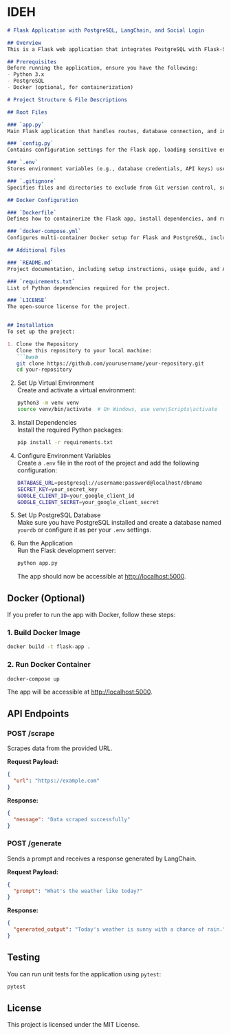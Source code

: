 # IDEH

```markdown
# Flask Application with PostgreSQL, LangChain, and Social Login

## Overview
This is a Flask web application that integrates PostgreSQL with Flask-SQLAlchemy, provides social login using Google OAuth, implements LangChain for prompt-based interactions, and includes a web scraping feature. Key features include PostgreSQL integration for data storage, Google OAuth authentication via Flask-Dance, web scraping, LangChain for prompt-based responses, and CRUD APIs for scraped data and prompts. The app is also containerized using Docker.

## Prerequisites
Before running the application, ensure you have the following:
- Python 3.x
- PostgreSQL
- Docker (optional, for containerization)

# Project Structure & File Descriptions

## Root Files

### `app.py`
Main Flask application that handles routes, database connection, and integrates LangChain and OAuth login.

### `config.py`
Contains configuration settings for the Flask app, loading sensitive environment variables such as database URL and API keys.

### `.env`
Stores environment variables (e.g., database credentials, API keys) used by the application.

### `.gitignore`
Specifies files and directories to exclude from Git version control, such as `.env` and the `venv` directory.

## Docker Configuration

### `Dockerfile`
Defines how to containerize the Flask app, install dependencies, and run the app within a Docker container.

### `docker-compose.yml`
Configures multi-container Docker setup for Flask and PostgreSQL, including environment variables and dependencies.

## Additional Files

### `README.md`
Project documentation, including setup instructions, usage guide, and API details.

### `requirements.txt`
List of Python dependencies required for the project.

### `LICENSE`
The open-source license for the project.


## Installation
To set up the project:

1. Clone the Repository  
   Clone this repository to your local machine:  
   ```bash
   git clone https://github.com/yourusername/your-repository.git  
   cd your-repository
   ```

2. Set Up Virtual Environment  
   Create and activate a virtual environment:  
   ```bash
   python3 -m venv venv  
   source venv/bin/activate  # On Windows, use venv\Scripts\activate  
   ```

3. Install Dependencies  
   Install the required Python packages:  
   ```bash
   pip install -r requirements.txt  
   ```

4. Configure Environment Variables  
   Create a `.env` file in the root of the project and add the following configuration:  
   ```bash
   DATABASE_URL=postgresql://username:password@localhost/dbname  
   SECRET_KEY=your_secret_key  
   GOOGLE_CLIENT_ID=your_google_client_id  
   GOOGLE_CLIENT_SECRET=your_google_client_secret  
   ```

5. Set Up PostgreSQL Database  
   Make sure you have PostgreSQL installed and create a database named `yourdb` or configure it as per your `.env` settings.

6. Run the Application  
   Run the Flask development server:  
   ```bash
   python app.py  
   ```  
   The app should now be accessible at [http://localhost:5000](http://localhost:5000).

## Docker (Optional)
If you prefer to run the app with Docker, follow these steps:

### 1. Build Docker Image
```bash
docker build -t flask-app .
```

### 2. Run Docker Container
```bash
docker-compose up
```
The app will be accessible at [http://localhost:5000](http://localhost:5000).

## API Endpoints

### POST /scrape
Scrapes data from the provided URL.

**Request Payload:**
```json
{
  "url": "https://example.com"
}
```

**Response:**
```json
{
  "message": "Data scraped successfully"
}
```

### POST /generate
Sends a prompt and receives a response generated by LangChain.

**Request Payload:**
```json
{
  "prompt": "What's the weather like today?"
}
```

**Response:**
```json
{
  "generated_output": "Today's weather is sunny with a chance of rain."
}
```

## Testing
You can run unit tests for the application using `pytest`:
```bash
pytest
```

## License
This project is licensed under the MIT License.


